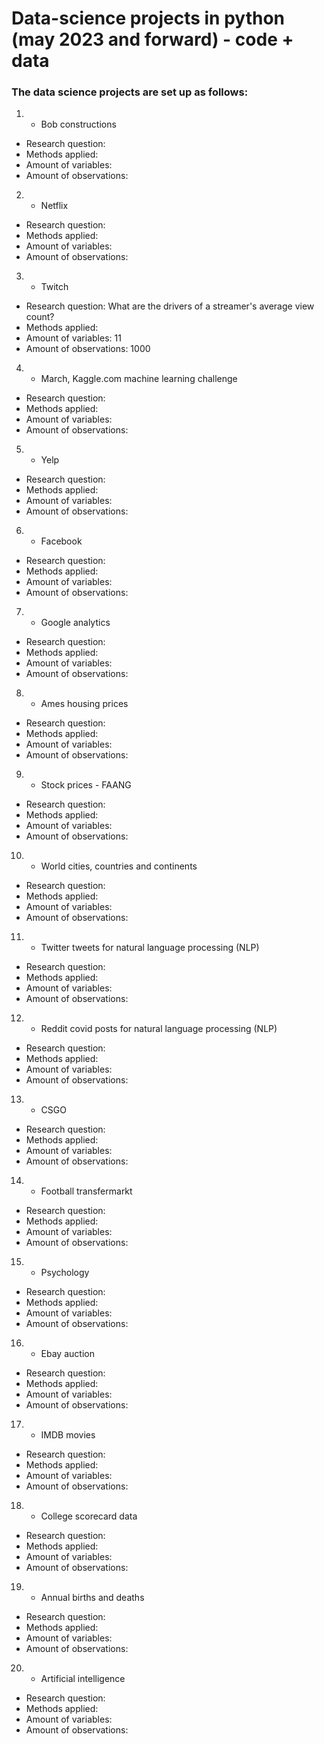 # Data-science projects in python (may 2023 and forward) - code + data
### The data science projects are set up as follows: 
1.  - Bob constructions

- Research question: 
- Methods applied: 
- Amount of variables: 
- Amount of observations:

2.  - Netflix

- Research question: 
- Methods applied: 
- Amount of variables: 
- Amount of observations:

3.  - Twitch

- Research question: What are the drivers of a streamer's average view count? 
- Methods applied: 
- Amount of variables: 11
- Amount of observations: 1000

4.  - March, Kaggle.com machine learning challenge

- Research question: 
- Methods applied: 
- Amount of variables: 
- Amount of observations:
5.  -  Yelp 

- Research question: 
- Methods applied: 
- Amount of variables: 
- Amount of observations:
6.  - Facebook

- Research question: 
- Methods applied: 
- Amount of variables: 
- Amount of observations:


7.  - Google analytics

- Research question: 
- Methods applied: 
- Amount of variables: 
- Amount of observations:

8.  - Ames housing prices

- Research question: 
- Methods applied: 
- Amount of variables: 
- Amount of observations:


9.  - Stock prices - FAANG

- Research question: 
- Methods applied: 
- Amount of variables: 
- Amount of observations:


10.  - World cities, countries and continents

- Research question: 
- Methods applied: 
- Amount of variables: 
- Amount of observations:


11.  - Twitter tweets for natural language processing (NLP)

- Research question: 
- Methods applied: 
- Amount of variables: 
- Amount of observations:


12.  - Reddit covid posts for natural language processing (NLP)

- Research question: 
- Methods applied: 
- Amount of variables: 
- Amount of observations:


13.  - CSGO

- Research question: 
- Methods applied: 
- Amount of variables: 
- Amount of observations:
14.  - Football transfermarkt

- Research question: 
- Methods applied: 
- Amount of variables: 
- Amount of observations:

15.  - Psychology

- Research question: 
- Methods applied: 
- Amount of variables: 
- Amount of observations:

16.  - Ebay auction 

- Research question: 
- Methods applied: 
- Amount of variables: 
- Amount of observations:

17.  - IMDB movies

- Research question: 
- Methods applied: 
- Amount of variables: 
- Amount of observations:

18.  - College scorecard data

- Research question: 
- Methods applied: 
- Amount of variables: 
- Amount of observations:

19.  - Annual births and deaths

- Research question: 
- Methods applied: 
- Amount of variables: 
- Amount of observations:

20.  - Artificial intelligence

- Research question: 
- Methods applied: 
- Amount of variables: 
- Amount of observations:
